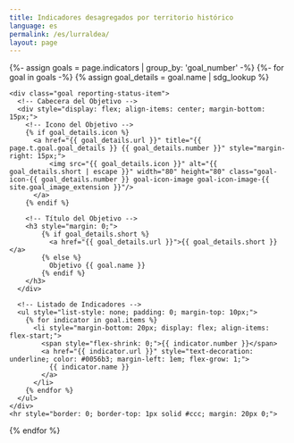 ```yaml
---
title: Indicadores desagregados por territorio histórico
language: es
permalink: /es/lurraldea/
layout: page
---
```



<div class="container">

  <!-- Mostrar indicadores agrupados en orden de objetivos -->
  {%- assign goals = page.indicators | group_by: 'goal_number' -%}
  {%- for goal in goals -%}
    {% assign goal_details = goal.name | sdg_lookup %}

    <div class="goal reporting-status-item">
      <!-- Cabecera del Objetivo -->
      <div style="display: flex; align-items: center; margin-bottom: 15px;">
        <!-- Icono del Objetivo -->
        {% if goal_details.icon %}
          <a href="{{ goal_details.url }}" title="{{ page.t.goal.goal_details }} {{ goal_details.number }}" style="margin-right: 15px;">
              <img src="{{ goal_details.icon }}" alt="{{ goal_details.short | escape }}" width="80" height="80" class="goal-icon-{{ goal_details.number }} goal-icon-image goal-icon-image-{{ site.goal_image_extension }}"/>
          </a>
        {% endif %}
        
        <!-- Título del Objetivo -->
        <h3 style="margin: 0;">
            {% if goal_details.short %}
              <a href="{{ goal_details.url }}">{{ goal_details.short }}</a>
            {% else %}
              Objetivo {{ goal.name }}
            {% endif %}
        </h3>
      </div>

      <!-- Listado de Indicadores -->
      <ul style="list-style: none; padding: 0; margin-top: 10px;">
        {% for indicator in goal.items %}
          <li style="margin-bottom: 20px; display: flex; align-items: flex-start;">
            <span style="flex-shrink: 0;">{{ indicator.number }}</span>
            <a href="{{ indicator.url }}" style="text-decoration: underline; color: #0056b3; margin-left: 1em; flex-grow: 1;">
              {{ indicator.name }}
            </a>
          </li>
        {% endfor %}
      </ul>
    </div>
    <hr style="border: 0; border-top: 1px solid #ccc; margin: 20px 0;">
  {% endfor %}
</div>
